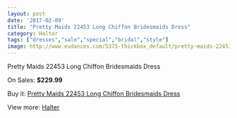 ```yaml
---
layout: post
date: '2017-02-09'
title: "Pretty Maids 22453 Long Chiffon Bridesmaids Dress"
category: Halter
tags: ["dresses","sale","special","bridal","style"]
image: http://www.eudances.com/5375-thickbox_default/pretty-maids-22453-long-chiffon-bridesmaids-dress.jpg
---
```

Pretty Maids 22453 Long Chiffon Bridesmaids Dress

On Sales: **$229.99**
<a href="https://www.eudances.com/en/halter/1830-pretty-maids-22453-long-chiffon-bridesmaids-dress.html"><amp-img layout="responsive" width="600" height="600" src="//www.eudances.com/5375-thickbox_default/pretty-maids-22453-long-chiffon-bridesmaids-dress.jpg" alt="Pretty Maids 22453 Long Chiffon Bridesmaids Dress 0" /></a>
<a href="https://www.eudances.com/en/halter/1830-pretty-maids-22453-long-chiffon-bridesmaids-dress.html"><amp-img layout="responsive" width="600" height="600" src="//www.eudances.com/5376-thickbox_default/pretty-maids-22453-long-chiffon-bridesmaids-dress.jpg" alt="Pretty Maids 22453 Long Chiffon Bridesmaids Dress 1" /></a>

Buy it: [Pretty Maids 22453 Long Chiffon Bridesmaids Dress](https://www.eudances.com/en/halter/1830-pretty-maids-22453-long-chiffon-bridesmaids-dress.html "Pretty Maids 22453 Long Chiffon Bridesmaids Dress")

View more: [Halter](https://www.eudances.com/en/19-halter "Halter")